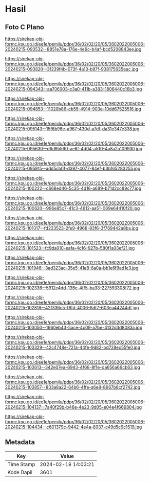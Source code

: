 # Hasil

## Foto C Plano

https://sirekap-obj-formc.kpu.go.id/ee1e/pemilu/pdpr/36/02/02/20/05/3602022005006-20240215-093532--8851e78a-176e-4e6c-b4af-bcd5208843ee.jpg

https://sirekap-obj-formc.kpu.go.id/ee1e/pemilu/pdpr/36/02/02/20/05/3602022005006-20240215-093820--3f239f4b-073f-4a13-b97f-938175635eac.jpg

https://sirekap-obj-formc.kpu.go.id/ee1e/pemilu/pdpr/36/02/02/20/05/3602022005006-20240215-094343--aa706003-c3a0-411b-a383-1806440c16b3.jpg

https://sirekap-obj-formc.kpu.go.id/ee1e/pemilu/pdpr/36/02/02/20/05/3602022005006-20240215-094853--11020b86-cb55-4914-903e-10dd67525516.jpg

https://sirekap-obj-formc.kpu.go.id/ee1e/pemilu/pdpr/36/02/02/20/05/3602022005006-20240215-095143--15f6b96e-a967-430d-a7df-da31e347e338.jpg

https://sirekap-obj-formc.kpu.go.id/ee1e/pemilu/pdpr/36/02/02/20/05/3602022005006-20240215-095630--d6d9b560-ae6f-4d04-a510-4a8a2a109930.jpg

https://sirekap-obj-formc.kpu.go.id/ee1e/pemilu/pdpr/36/02/02/20/05/3602022005006-20240215-095915--add5cb0f-d397-4077-84ef-b3b165283255.jpg

https://sirekap-obj-formc.kpu.go.id/ee1e/pemilu/pdpr/36/02/02/20/05/3602022005006-20240215-100222--c668ed46-5c35-4d16-a689-b71d2cc89c77.jpg

https://sirekap-obj-formc.kpu.go.id/ee1e/pemilu/pdpr/36/02/02/20/05/3602022005006-20240215-100620--996e85c7-41c3-4612-aa51-069e64410f20.jpg

https://sirekap-obj-formc.kpu.go.id/ee1e/pemilu/pdpr/36/02/02/20/05/3602022005006-20240215-101017--fd233523-2fe9-4968-83f6-3f769442a8ba.jpg

https://sirekap-obj-formc.kpu.go.id/ee1e/pemilu/pdpr/36/02/02/20/05/3602022005006-20240215-101523--fc9da010-eafa-4c16-927b-580f1a03ef21.jpg

https://sirekap-obj-formc.kpu.go.id/ee1e/pemilu/pdpr/36/02/02/20/05/3602022005006-20240215-101946--3ad323ac-35e5-41a8-8a0a-bb1e6f9ad1e3.jpg

https://sirekap-obj-formc.kpu.go.id/ee1e/pemilu/pdpr/36/02/02/20/05/3602022005006-20240215-102336--5912c4dd-136e-4ff5-ba33-227593308f72.jpg

https://sirekap-obj-formc.kpu.go.id/ee1e/pemilu/pdpr/36/02/02/20/05/3602022005006-20240215-102816--42f336c5-f6fd-4006-8df7-603ea44244df.jpg

https://sirekap-obj-formc.kpu.go.id/ee1e/pemilu/pdpr/36/02/02/20/05/3602022005006-20240215-103050--1960eb43-5ace-4c09-a7be-4132d3d8083a.jpg

https://sirekap-obj-formc.kpu.go.id/ee1e/pemilu/pdpr/36/02/02/20/05/3602022005006-20240215-103329--42c4748e-721a-44fe-9d82-bd728ec55fe0.jpg

https://sirekap-obj-formc.kpu.go.id/ee1e/pemilu/pdpr/36/02/02/20/05/3602022005006-20240215-103613--342e07ea-6943-4f68-8f1e-da656a66cb63.jpg

https://sirekap-obj-formc.kpu.go.id/ee1e/pemilu/pdpr/36/02/02/20/05/3602022005006-20240215-103857--803a8a22-64b6-4ffe-a6e8-8967b8cf2742.jpg

https://sirekap-obj-formc.kpu.go.id/ee1e/pemilu/pdpr/36/02/02/20/05/3602022005006-20240215-104137--7a40f29b-b46e-4e23-9d05-e04e4f669804.jpg

https://sirekap-obj-formc.kpu.go.id/ee1e/pemilu/pdpr/36/02/02/20/05/3602022005006-20240215-104434--c601379c-9442-4e4a-8037-c49d5c9c1619.jpg


## Metadata

| Key        | Value               |
| ---------- | ------------------- |
| Time Stamp | 2024-02-19 14:03:21 |
| Kode Dapil | 3601                |




